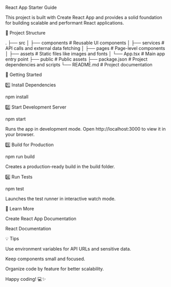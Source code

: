 React App Starter Guide

This project is built with Create React App and provides a solid foundation for building scalable and performant React applications.

📂 Project Structure

.
├── src
│   ├── components       # Reusable UI components
│   ├── services         # API calls and external data fetching
│   ├── pages            # Page-level components
│   ├── assets           # Static files like images and fonts
│   └── App.tsx          # Main app entry point
├── public               # Public assets
├── package.json         # Project dependencies and scripts
└── README.md            # Project documentation

🚀 Getting Started

1️⃣ Install Dependencies

npm install

2️⃣ Start Development Server

npm start

Runs the app in development mode. Open http://localhost:3000 to view it in your browser.

3️⃣ Build for Production

npm run build

Creates a production-ready build in the build folder.

4️⃣ Run Tests

npm test

Launches the test runner in interactive watch mode.

🧠 Learn More

Create React App Documentation

React Documentation

💡 Tips

Use environment variables for API URLs and sensitive data.

Keep components small and focused.

Organize code by feature for better scalability.

Happy coding! 💻✨

